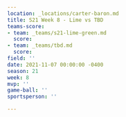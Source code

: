 ```yaml
---
location: _locations/carter-baron.md
title: S21 Week 8 - Lime vs TBD
teams-score:
- team: _teams/s21-lime-green.md
  score: 
- team: _teams/tbd.md
  score: 
field: ''
date: 2021-11-07 00:00:00 -0400
season: 21
week: 8
mvp: ''
game-ball: ''
sportsperson: ''

---
```

